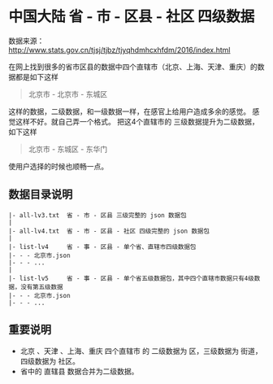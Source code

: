 # 中国大陆 省 - 市 - 区县 - 社区 四级数据
数据来源：http://www.stats.gov.cn/tjsj/tjbz/tjyqhdmhcxhfdm/2016/index.html

在网上找到很多的省市区县的数据中四个直辖市（北京、上海、天津、重庆）的数据都是如下这样

> 北京市 - 北京市 - 东城区

这样的数据，二级数据，和一级数据一样，在感官上给用户造成多余的感觉。
感觉这样不好。就自己弄一个格式。
把这4个直辖市的 三级数据提升为二级数据，如下这样

> 北京市 - 东城区 - 东华门

使用户选择的时候也顺畅一点。



## 数据目录说明

```
|- all-lv3.txt  省 - 市 - 区县 三级完整的 json 数据包
|
|- all-lv4.txt  省 - 市 - 区县 - 社区 四级完整的 json 数据包 
|
|- list-lv4     省 - 事 - 区县 - 单个省、直辖市四级数据包
|- - - 北京市.json
|- - - ...
|
|- list-lv5     省 - 事 - 区县 - 单个省五级数据包，其中四个直辖市数据只有4级数据，没有第五级数据
|- - - 北京市.json
|- - - ...
```


## 重要说明
+ 北京 、天津 、上海、重庆 四个直辖市 的 二级数据为 区，三级数据为 街道，四级数据为 社区。
+ 省中的 直辖县 数据合并为二级数据。